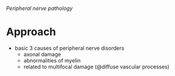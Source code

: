 ###### Peripheral nerve pathology

# Approach
- basic 3 causes of peripheral nerve disorders
    + axonal damage
    + abnormalities of myelin
    + related to multifocal damage (@diffuse vascular processes)